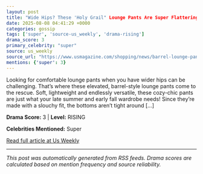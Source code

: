 ```yaml
---
layout: post
title: "Wide Hips? These 'Holy Grail" Lounge Pants Are Super Flattering — Just $26"
date: 2025-08-08 04:41:29 +0000
categories: gossip
tags: ['super', 'source-us_weekly', 'drama-rising']
drama_score: 3
primary_celebrity: "super"
source: us_weekly
source_url: "https://www.usmagazine.com/shopping/news/barrel-lounge-pants-wide-hips/"
mentions: {'super': 3}
---
```


Looking for comfortable lounge pants when you have wider hips can be challenging. That’s where these elevated, barrel-style lounge pants come to the rescue. Soft, lightweight and endlessly versatile, these cozy-chic pants are just what your late summer and early fall wardrobe needs! Since they’re made with a slouchy fit, the bottoms aren’t tight around […]

**Drama Score:** 3 | **Level:** RISING

**Celebrities Mentioned:** Super

[Read full article at Us Weekly](https://www.usmagazine.com/shopping/news/barrel-lounge-pants-wide-hips/)

---


*This post was automatically generated from RSS feeds. Drama scores are calculated based on mention frequency and source reliability.*

